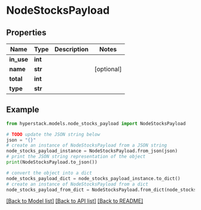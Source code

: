 # NodeStocksPayload


## Properties

Name | Type | Description | Notes
------------ | ------------- | ------------- | -------------
**in_use** | **int** |  | 
**name** | **str** |  | [optional] 
**total** | **int** |  | 
**type** | **str** |  | 

## Example

```python
from hyperstack.models.node_stocks_payload import NodeStocksPayload

# TODO update the JSON string below
json = "{}"
# create an instance of NodeStocksPayload from a JSON string
node_stocks_payload_instance = NodeStocksPayload.from_json(json)
# print the JSON string representation of the object
print(NodeStocksPayload.to_json())

# convert the object into a dict
node_stocks_payload_dict = node_stocks_payload_instance.to_dict()
# create an instance of NodeStocksPayload from a dict
node_stocks_payload_from_dict = NodeStocksPayload.from_dict(node_stocks_payload_dict)
```
[[Back to Model list]](../README.md#documentation-for-models) [[Back to API list]](../README.md#documentation-for-api-endpoints) [[Back to README]](../README.md)


